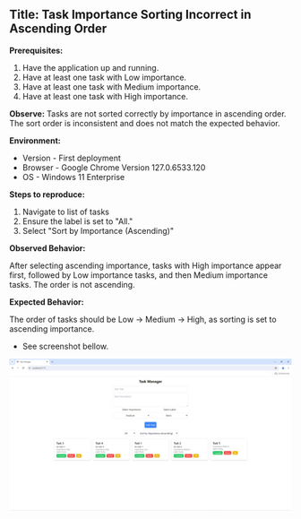 
## Title: Task Importance Sorting Incorrect in Ascending Order

**Prerequisites:**
1. Have the application up and running.
2. Have at least one task with Low importance.
3. Have at least one task with Medium importance.
4. Have at least one task with High importance.


**Observe:**
Tasks are not sorted correctly by importance in ascending order. The sort order is inconsistent and does not match the expected behavior.

**Environment:**

- Version - First deployment
- Browser - Google Chrome Version 127.0.6533.120 
- OS - Windows 11 Enterprise


**Steps to reproduce:**

1. Navigate to list of tasks
2. Ensure the label is set to "All."
3. Select "Sort by Importance (Ascending)"

**Observed Behavior:**

After selecting ascending importance, tasks with High importance appear first, followed by Low importance tasks, and then Medium importance tasks. The order is not ascending.

**Expected Behavior:**

The order of tasks should be Low -> Medium -> High, as sorting is set to ascending importance.

- See screenshot bellow.

![](/bug_reports/screenshot-3.png)

